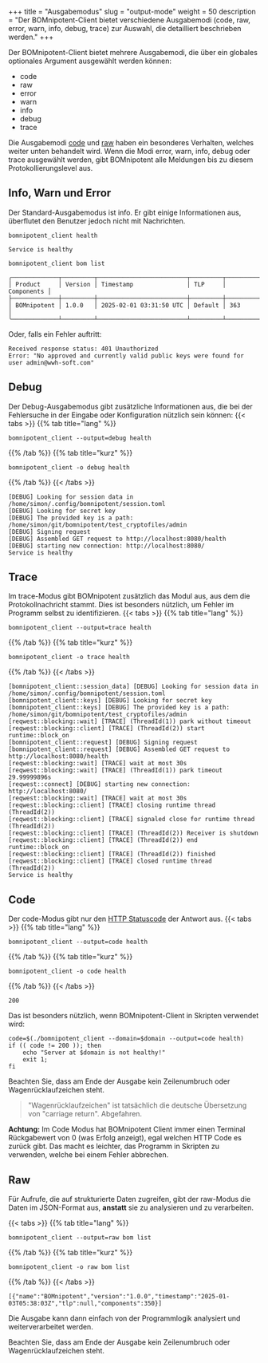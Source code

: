 +++
title = "Ausgabemodus"
slug = "output-mode"
weight = 50
description = "Der BOMnipotent-Client bietet verschiedene Ausgabemodi (code, raw, error, warn, info, debug, trace) zur Auswahl, die detailliert beschrieben werden."
+++

Der BOMnipotent-Client bietet mehrere Ausgabemodi, die über ein globales optionales Argument ausgewählt werden können:
- code
- raw
- error
- warn
- info
- debug
- trace

Die Ausgabemodi [code](#code) und [raw](#raw) haben ein besonderes Verhalten, welches weiter unten behandelt wird. Wenn die Modi error, warn, info, debug oder trace ausgewählt werden, gibt BOMnipotent alle Meldungen bis zu diesem Protokollierungslevel aus.

## Info, Warn und Error

Der Standard-Ausgabemodus ist info. Er gibt einige Informationen aus, überflutet den Benutzer jedoch nicht mit Nachrichten.

```
bomnipotent_client health
```
``` {wrap="false" title="output"}
Service is healthy
```

```
bomnipotent_client bom list
```
``` {wrap="false" title="output"}
╭─────────────┬─────────┬─────────────────────────┬─────────┬────────────╮
│ Product     │ Version │ Timestamp               │ TLP     │ Components │
├─────────────┼─────────┼─────────────────────────┼─────────┼────────────┤
│ BOMnipotent │ 1.0.0   │ 2025-02-01 03:31:50 UTC │ Default │ 363        │
╰─────────────┴─────────┴─────────────────────────┴─────────┴────────────╯
```

Oder, falls ein Fehler auftritt:
``` {wrap="false" title="output"}
Received response status: 401 Unauthorized
Error: "No approved and currently valid public keys were found for user admin@wwh-soft.com"
```

## Debug

Der Debug-Ausgabemodus gibt zusätzliche Informationen aus, die bei der Fehlersuche in der Eingabe oder Konfiguration nützlich sein können:
{{< tabs >}}
{{% tab title="lang" %}}
```
bomnipotent_client --output=debug health
```
{{% /tab %}}
{{% tab title="kurz" %}}
```
bomnipotent_client -o debug health
```
{{% /tab %}}
{{< /tabs >}}

``` {wrap="false" title="output"}
[DEBUG] Looking for session data in /home/simon/.config/bomnipotent/session.toml
[DEBUG] Looking for secret key
[DEBUG] The provided key is a path: /home/simon/git/bomnipotent/test_cryptofiles/admin
[DEBUG] Signing request
[DEBUG] Assembled GET request to http://localhost:8080/health
[DEBUG] starting new connection: http://localhost:8080/
Service is healthy
```

## Trace

Im trace-Modus gibt BOMnipotent zusätzlich das Modul aus, aus dem die Protokollnachricht stammt. Dies ist besonders nützlich, um Fehler im Programm selbst zu identifizieren.
{{< tabs >}}
{{% tab title="lang" %}}
```
bomnipotent_client --output=trace health
```
{{% /tab %}}
{{% tab title="kurz" %}}
```
bomnipotent_client -o trace health
```
{{% /tab %}}
{{< /tabs >}}

``` {wrap="false" title="output"}
[bomnipotent_client::session_data] [DEBUG] Looking for session data in /home/simon/.config/bomnipotent/session.toml
[bomnipotent_client::keys] [DEBUG] Looking for secret key
[bomnipotent_client::keys] [DEBUG] The provided key is a path: /home/simon/git/bomnipotent/test_cryptofiles/admin
[reqwest::blocking::wait] [TRACE] (ThreadId(1)) park without timeout
[reqwest::blocking::client] [TRACE] (ThreadId(2)) start runtime::block_on
[bomnipotent_client::request] [DEBUG] Signing request
[bomnipotent_client::request] [DEBUG] Assembled GET request to http://localhost:8080/health
[reqwest::blocking::wait] [TRACE] wait at most 30s
[reqwest::blocking::wait] [TRACE] (ThreadId(1)) park timeout 29.99999896s
[reqwest::connect] [DEBUG] starting new connection: http://localhost:8080/
[reqwest::blocking::wait] [TRACE] wait at most 30s
[reqwest::blocking::client] [TRACE] closing runtime thread (ThreadId(2))
[reqwest::blocking::client] [TRACE] signaled close for runtime thread (ThreadId(2))
[reqwest::blocking::client] [TRACE] (ThreadId(2)) Receiver is shutdown
[reqwest::blocking::client] [TRACE] (ThreadId(2)) end runtime::block_on
[reqwest::blocking::client] [TRACE] (ThreadId(2)) finished
[reqwest::blocking::client] [TRACE] closed runtime thread (ThreadId(2))
Service is healthy
```

## Code

Der code-Modus gibt nur den [HTTP Statuscode](https://en.wikipedia.org/wiki/List_of_HTTP_status_codes) der Antwort aus.
{{< tabs >}}
{{% tab title="lang" %}}
```
bomnipotent_client --output=code health
```
{{% /tab %}}
{{% tab title="kurz" %}}
```
bomnipotent_client -o code health
```
{{% /tab %}}
{{< /tabs >}}

``` {wrap="false" title="output"}
200
```

Das ist besonders nützlich, wenn BOMnipotent-Client in Skripten verwendet wird:
```
code=$(./bomnipotent_client --domain=$domain --output=code health)
if (( code != 200 )); then
    echo "Server at $domain is not healthy!"
    exit 1;
fi
```

Beachten Sie, dass am Ende der Ausgabe kein Zeilenumbruch oder Wagenrücklaufzeichen steht.

> "Wagenrücklaufzeichen" ist tatsächlich die deutsche Übersetzung von "carriage return". Abgefahren.

**Achtung:** Im Code Modus hat BOMnipotent Client immer einen Terminal Rückgabewert von 0 (was Erfolg anzeigt), egal welchen HTTP Code es zurück gibt. Das macht es leichter, das Programm in Skripten zu verwenden, welche bei einem Fehler abbrechen.

## Raw

Für Aufrufe, die auf strukturierte Daten zugreifen, gibt der raw-Modus die Daten im JSON-Format aus, **anstatt** sie zu analysieren und zu verarbeiten.

{{< tabs >}}
{{% tab title="lang" %}}
```
bomnipotent_client --output=raw bom list
```
{{% /tab %}}
{{% tab title="kurz" %}}
```
bomnipotent_client -o raw bom list
```
{{% /tab %}}
{{< /tabs >}}

``` {wrap="false" title="output"}
[{"name":"BOMnipotent","version":"1.0.0","timestamp":"2025-01-03T05:38:03Z","tlp":null,"components":350}]
```

Die Ausgabe kann dann einfach von der Programmlogik analysiert und weiterverarbeitet werden.

Beachten Sie, dass am Ende der Ausgabe kein Zeilenumbruch oder Wagenrücklaufzeichen steht.
